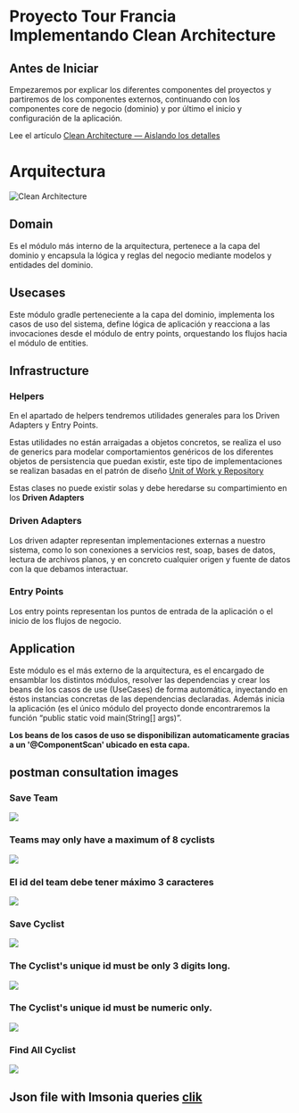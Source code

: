 # Proyecto Tour Francia Implementando Clean Architecture

## Antes de Iniciar

Empezaremos por explicar los diferentes componentes del proyectos y partiremos de los componentes externos, continuando con los componentes core de negocio (dominio) y por último el inicio y configuración de la aplicación.

Lee el artículo [Clean Architecture — Aislando los detalles](https://medium.com/bancolombia-tech/clean-architecture-aislando-los-detalles-4f9530f35d7a)

# Arquitectura

![Clean Architecture](https://miro.medium.com/max/1400/1*ZdlHz8B0-qu9Y-QO3AXR_w.png)

## Domain

Es el módulo más interno de la arquitectura, pertenece a la capa del dominio y encapsula la lógica y reglas del negocio mediante modelos y entidades del dominio.

## Usecases

Este módulo gradle perteneciente a la capa del dominio, implementa los casos de uso del sistema, define lógica de aplicación y reacciona a las invocaciones desde el módulo de entry points, orquestando los flujos hacia el módulo de entities.

## Infrastructure

### Helpers

En el apartado de helpers tendremos utilidades generales para los Driven Adapters y Entry Points.

Estas utilidades no están arraigadas a objetos concretos, se realiza el uso de generics para modelar comportamientos
genéricos de los diferentes objetos de persistencia que puedan existir, este tipo de implementaciones se realizan
basadas en el patrón de diseño [Unit of Work y Repository](https://medium.com/@krzychukosobudzki/repository-design-pattern-bc490b256006)

Estas clases no puede existir solas y debe heredarse su compartimiento en los **Driven Adapters**

### Driven Adapters

Los driven adapter representan implementaciones externas a nuestro sistema, como lo son conexiones a servicios rest,
soap, bases de datos, lectura de archivos planos, y en concreto cualquier origen y fuente de datos con la que debamos
interactuar.

### Entry Points

Los entry points representan los puntos de entrada de la aplicación o el inicio de los flujos de negocio.

## Application

Este módulo es el más externo de la arquitectura, es el encargado de ensamblar los distintos módulos, resolver las dependencias y crear los beans de los casos de use (UseCases) de forma automática, inyectando en éstos instancias concretas de las dependencias declaradas. Además inicia la aplicación (es el único módulo del proyecto donde encontraremos la función “public static void main(String[] args)”.

**Los beans de los casos de uso se disponibilizan automaticamente gracias a un '@ComponentScan' ubicado en esta capa.**

## postman consultation images
### Save Team
![](https://github.com/JohnEstebanAP/tour-francia-reactive/blob/main/images/save%20Team1.png?raw=true)

### Teams may only have a maximum of 8 cyclists
![](https://github.com/JohnEstebanAP/tour-francia-reactive/blob/main/images/save%20Team2.png?raw=true)

### El id del team debe tener máximo 3 caracteres
![](https://github.com/JohnEstebanAP/tour-francia-reactive/blob/main/images/save%20cyclist4.png?raw=true)

### Save Cyclist
![](https://github.com/JohnEstebanAP/tour-francia-reactive/blob/main/images/save%20cyclist.png?raw=true)

### The Cyclist's unique id must be only 3 digits long.
![](https://github.com/JohnEstebanAP/tour-francia-reactive/blob/main/images/save%20cyclist2.png?raw=true)

### The Cyclist's unique id must be numeric only.
![](https://github.com/JohnEstebanAP/tour-francia-reactive/blob/main/images/save%20cyclist3.png?raw=true)

### Find All Cyclist
![](https://github.com/JohnEstebanAP/tour-francia-reactive/blob/main/images/find%20all%20cyclist.png?raw=true)


## Json file with Imsonia queries [clik](https://github.com/JohnEstebanAP/tour-francia-reactive/blob/main/query/tour-francia)
